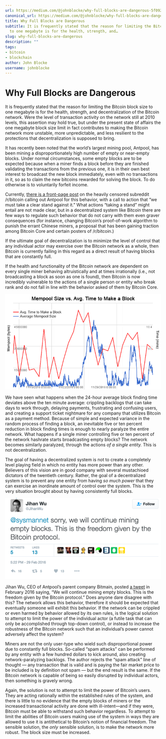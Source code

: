 ```yaml
---
url: https://medium.com/@johnblocke/why-full-blocks-are-dangerous-5f092bab8efc
canonical_url: https://medium.com/@johnblocke/why-full-blocks-are-dangerous-5f092bab8efc
title: Why Full Blocks are Dangerous
subtitle: It is frequently stated that the reason for limiting the Bitcoin block size
  to one megabyte is for the health, strength, and…
slug: why-full-blocks-are-dangerous
description: ""
tags:
- bitcoin
- blockchain
author: John Blocke
username: johnblocke
---
```


# Why Full Blocks are Dangerous

It is frequently stated that the reason for limiting the Bitcoin block size to one megabyte is for the health, strength, and decentralization of the Bitcoin network. Were the level of transaction activity on the network still at 2010 levels, this assertion may hold true, but under the present state of affairs the one megabyte block size limit in fact contributes to making the Bitcoin network more unstable, more unpredictable, and less resilient to the protections that decentralization is supposed to bring.

It has recently been noted that the world’s largest mining pool, Antpool, has been mining a disproportionately high number of empty or near-empty blocks. Under normal circumstances, some empty blocks are to be expected because when a miner finds a block before they are finished validating the transactions from the previous one, it is in their own best interest to broadcast the new block immediately, even with no transactions in it, so as to claim the new bitcoins rewarded for solving the block. To do otherwise is to voluntarily forfeit income.

Currently, [there is a front-page post](https://www.reddit.com/r/Bitcoin/comments/5inkjx/satoshi_consensus_carefully_limits_the_power_of/) on the heavily censored subreddit /r/bitcoin calling out Antpool for this behavior, with a call to action that “we must take a clear stand against it.” What actions “taking a stand” might entail are not made clear, but in a decentralized system like Bitcoin there are few ways to regulate such behavior that do not carry with them even graver consequences (for instance, changing Bitcoin’s proof-of-work algorithm to punish the errant Chinese miners, a proposal that has been gaining traction among Bitcoin Core and certain posters of /r/bitcoin.)

If the ultimate goal of decentralization is to minimize the level of control that any individual actor may exercise over the Bitcoin network as a whole, then Bitcoin is currently failing in this regard as a direct result of having blocks that are constantly full.

If the health and functionality of the Bitcoin network are dependent on every single miner behaving altruistically and at times irrationally (i.e., not broadcasting a block as soon as one is found), then Bitcoin is now incredibly vulnerable to the actions of a single person or entity who break rank and do not fall in line with the behavior asked of them by Bitcoin Core.

![Slight deviations in transaction throughput create crippling backlogs.](./assets/0*KXzIfaW0zBsqTW-i.png)

We have seen what happens when the 24-hour average block finding time deviates above the ten minute average: crippling backlogs that can take days to work through, delaying payments, frustrating and confusing users, and creating a support ticket nightmare for any company that utilizes Bitcoin as a payment method. Because of simple and expected variance in the random process of finding a block, an inevitable five or ten percent reduction in block finding times is enough to nearly paralyze the entire network. What happens if a single miner controlling five or ten percent of the network hashrate starts broadcasting empty blocks? The network becomes similarly paralyzed, through the actions *of a single entity.* This is not decentralization.

The goal of having a decentralized system is not to create a completely level playing field in which no entity has more power than any other. Believers of this vision are in good company with several mustachioed dictators of the twentieth century. Rather, the goal of a decentralized system is to prevent any one entity from having *so much power* that they can exercise an inordinate amount of control over the system. This is the very situation brought about by having consistently full blocks.

![](./assets/0*tUoZc7gjgt30jS1o.png)

Jihan Wu, CEO of Antpool’s parent company Bitmain, posted [a tweet](https://twitter.com/JihanWu/status/704476839566135298) in February 2016 saying, “We will continue mining empty blocks. This is the freedom given by the Bitcoin protocol.” Does anyone dare disagree with this? The network allows this behavior, therefore it should be expected that eventually someone will exhibit this behavior. If the network can be crippled or even harmed by behavior allowed by its own rules, is the logical solution to attempt to limit the power of the individual actor (a futile task that can only be accomplished through top-down control), or instead to increase the robustness of the Bitcoin network such that an individual’s power cannot adversely affect the system?

Miners are not the only user-type who wield such disproportional power due to constantly full blocks. So-called “spam attacks” can be performed by any entity with a few hundred dollars to kick around, also creating network-paralyzing backlogs. The author rejects the “spam attack” line of thought — any transaction that is valid and is paying the fair market price to be included is by definition not spam — but the end result is the same. If the Bitcoin network is capable of being so easily disrupted by individual actors, then something is gravely wrong.

Again, the solution is not to attempt to limit the power of Bitcoin’s users. They are acting rationally within the established rules of the system, and there is little to no evidence that the empty blocks of miners or the increased transactional activity are done with ill-intent—and if they were, Bitcoin must be able to withstand such behavior regardless. To attempt to limit the abilities of Bitcoin users making use of the system in ways they are allowed to use it is antithetical to Bitcoin’s notion of financial freedom. The sensible solution, the *only* sensible solution, is to make the network more robust. The block size must be increased.


